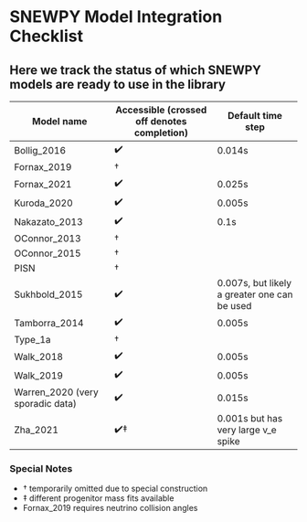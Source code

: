 # SNEWPY Model Integration Checklist
## Here we track the status of which SNEWPY models are ready to use in the library

| Model name    | Accessible (crossed off denotes completion) | Default time step |
| ----------    | --------- | ------|
| Bollig_2016   | ✔️ | 0.014s |
| Fornax_2019   | † |
| Fornax_2021   | ✔️ | 0.025s |
| Kuroda_2020   | ✔️ | 0.005s |
| Nakazato_2013 | ✔️ | 0.1s |
| OConnor_2013  |  †   |
| OConnor_2015  |  †   |
| PISN          |  †   |
| Sukhbold_2015 | ✔️ | 0.007s, but likely a greater one can be used |
| Tamborra_2014 | ✔️ | 0.005s |
| Type_1a       |  †   |
| Walk_2018     | ✔️ | 0.005s |
| Walk_2019     | ✔️ | 0.005s |
| Warren_2020 (very sporadic data)   | ✔️ | 0.015s |
| Zha_2021      | ✔️‡ | 0.001s but has very large v_e spike |

### Special Notes
- † temporarily omitted due to special construction
- ‡ different progenitor mass fits available
- Fornax_2019 requires neutrino collision angles
